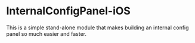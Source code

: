 InternalConfigPanel-iOS
=======================

This is a simple stand-alone module that makes building an internal config panel so much easier and faster.


